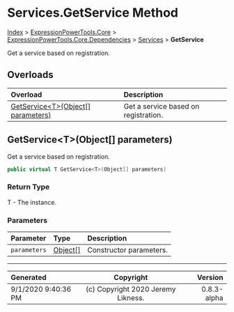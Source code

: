﻿# Services.GetService Method

[Index](../index.md) > [ExpressionPowerTools.Core](ExpressionPowerTools.Core.a.md) > [ExpressionPowerTools.Core.Dependencies](ExpressionPowerTools.Core.Dependencies.n.md) > [Services](ExpressionPowerTools.Core.Dependencies.Services.cs.md) > **GetService**

Get a service based on registration.

## Overloads

| Overload | Description |
| :-- | :-- |
| [GetService&lt;T>(Object[] parameters)](#getservicetobject[]-parameters) | Get a service based on registration. |
## GetService&lt;T>(Object[] parameters)

Get a service based on registration.

```csharp
public virtual T GetService<T>(Object[] parameters)
```

### Return Type

T - The instance.

### Parameters

| Parameter | Type | Description |
| :-- | :-- | :-- |
| `parameters` | [Object[]](https://docs.microsoft.com/dotnet/api/system.object[]) | Constructor parameters. |



---

| Generated | Copyright | Version |
| :-- | :-: | --: |
| 9/1/2020 9:40:36 PM | (c) Copyright 2020 Jeremy Likness. | 0.8.3-alpha |
